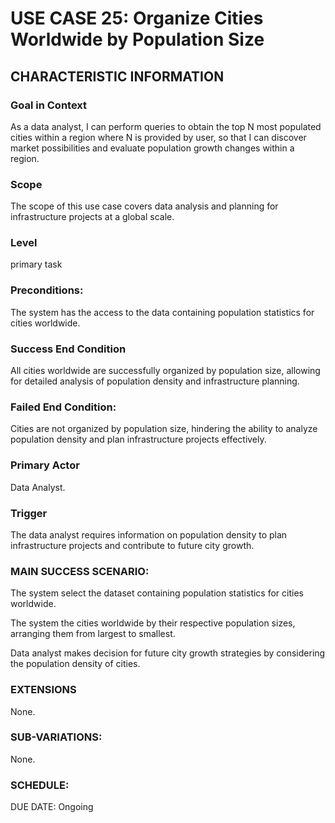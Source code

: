 # USE CASE 25: Organize Cities Worldwide by Population Size
## CHARACTERISTIC INFORMATION
### Goal in Context
As a data analyst, I can perform queries to obtain the top N most populated cities within a region where N is provided by user, so that I can discover market possibilities and evaluate population growth changes within a region.
### Scope 
The scope of this use case covers data analysis and planning for infrastructure projects at a global scale.
### Level
primary task 
### Preconditions:
The system has the access to the data containing population statistics for cities worldwide.
### Success End Condition
All cities worldwide are successfully organized by population size, allowing for detailed analysis of population density and infrastructure planning.
### Failed End Condition: 
Cities are not organized by population size, hindering the ability to analyze population density and plan infrastructure projects effectively.
### Primary Actor
Data Analyst.
### Trigger
The data analyst requires information on population density to plan infrastructure projects and contribute to future city growth.
### MAIN SUCCESS SCENARIO:
The system select the dataset containing population statistics for cities worldwide.

The system the cities worldwide by their respective population sizes, arranging them from largest to smallest.

Data analyst makes decision for future city growth strategies by considering the population density of cities.

### EXTENSIONS
None.
### SUB-VARIATIONS: 
None.
### SCHEDULE:
DUE DATE: Ongoing
